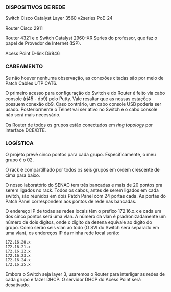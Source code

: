 ### DISPOSITIVOS DE REDE
Switch Cisco Catalyst Layer 3560 v2series PoE-24

Router Cisco 2911

Router 4321 e o Switch Catalyst 2960-XR Series do professor, que faz o papel de Provedor de Internet (ISP).

Acess Point D-link Dir846

### CABEAMENTO
Se não houver nenhuma observação, as conexões citadas são por meio de Patch Cables UTP CAT6.

O primeiro acesso para configuração do Switch e do Router é feito via cabo console (rj45 - db9) pelo Putty. Vale resaltar que as nossas estações possuem conexão db9. Caso contrário, um cabo console USB poderia ser usado. Posteriormente o Telnet vai ser ativo no Switch e o cabo console não será mais necessário.

Os Router de todos os grupos estão conectados em *ring topology* por interface DCE/DTE.

### LOGÍSTICA
O projeto prevê cinco pontos para cada grupo. Especificamente, o meu grupo é o 02.

O rack é compartilhado por todos os seis grupos em ordem crescente de cima para baixo.

O nosso laboratório do SENAC tem três bancadas e mais de 20 pontos pra serem ligados no rack. Todos os cabos, antes de serem ligados em cada switch, são reunidos em dois Patch Panel com 24 portas cada. As portas do Patch Panel correspondem aos pontos de rede nas bancadas.

O endereço IP de todas as redes locais têm o prefixo 172.16.x.x e cada um dos cinco pontos será uma vlan. A número da vlan é pradronizadamente um número de dois dígitos, onde o dígito da dezena equivale ao dígito do grupo. Como serão seis vlan ao todo (O SVI do Switch será separado em uma vlan), os endereços IP da minha rede local serão:
~~~
172.16.20.x
172.16.21.x
172.16.22.x
172.16.23.x
172.16.24.x
172.16.25.x
~~~

Embora o Switch seja layer 3, usaremos o Router para interligar as redes de cada grupo e fazer DHCP. O servidor DHCP do Acess Point será desativado.

<img scr="imgs/img01.jpg" alt="" style="width: 200px;">
<img scr="imgs/img02.jpg" alt="" style="width: 200px;">
